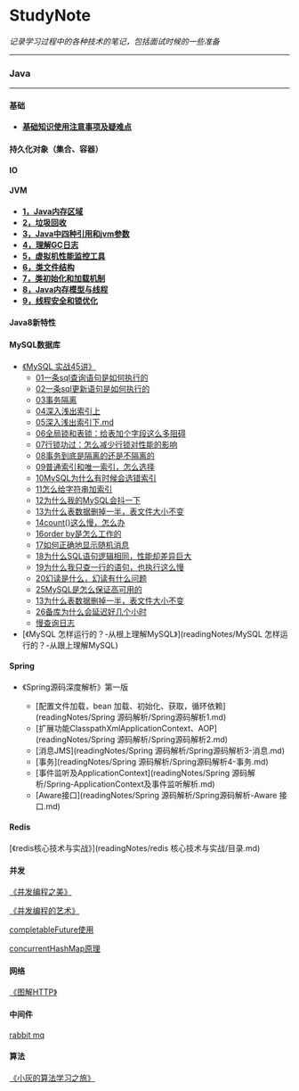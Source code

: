 # StudyNote
_记录学习过程中的各种技术的笔记，包括面试时候的一些准备_  

***




### Java
***
#### 基础

- **[基础知识使用注意事项及疑难点](docs/java/基础/基础知识使用注意事项及疑难点.md)**

#### 持久化对象（集合、容器）
#### IO
#### JVM
* **[1，Java内存区域](docs/java/jvm/Java内存区域与内存溢出异常.md)**  
* **[2，垃圾回收](docs/java/jvm/垃圾收集.md)**  
* **[3，Java中四种引用和jvm参数](docs/java/jvm/四种引用和常用参数.md)**  
* **[4，理解GC日志](docs/java/jvm/理解GC日志.md)**  
* **[5，虚拟机性能监控工具 ](docs/java/jvm/虚拟机性能监控和故障处理工具.md)**  
* **[6，类文件结构](docs/java/jvm/类文件结构.md)**  
* **[7，类初始化和加载机制](docs/java/jvm/类加载机制.md)**  
* **[8，Java内存模型与线程](docs/jvm/Java内存模型与线程.md)**  
* **[9，线程安全和锁优化](docs/jvm/线程安全和锁优化.md)**  
#### Java8新特性

#### MySQL数据库  
- [《MySQL 实战45讲》](docs/数据库/mysql)
  - [01一条sql查询语句是如何执行的](docs/数据库/mysql/01一条sql查询语句是如何执行的.md)  
  - [02一条sql更新语句是如何执行的](docs/数据库/mysql/02一条sql更新语句是如何执行的.md)  
  - [03事务隔离](docs/数据库/mysql/03事务隔离.md)  
  - [04深入浅出索引上](docs/数据库/mysql/04深入浅出索引上.md)  
  - [05深入浅出索引下.md](docs/数据库/mysql/05深入浅出索引下.md)  
  - [06全局锁和表锁：给表加个字段这么多阻碍](docs/数据库/mysql/06全局锁和表锁：给表加个字段这么多阻碍？.md)  
  - [07行锁功过：怎么减少行锁对性能的影响](docs/数据库/mysql/07行锁功过：怎么减少行锁对性能的影响.md)  
  - [08事务到底是隔离的还是不隔离的](docs/数据库/mysql/08事务到底是隔离的还是不隔离的.md)  
  - [09普通索引和唯一索引，怎么选择](docs/数据库/mysql//09普通索引和唯一索引.md)
  - [10MySQL为什么有时候会选错索引](docs/数据库/mysql/10MySQL为什么有时候会选错索引.md)   
  - [11怎么给字符串加索引](docs/数据库/mysql/11怎么给字符串加索引.md)   
  - [12为什么我的MySQL会抖一下](docs/数据库/mysql/12为什么我的MySQL会抖一下.md)   
  - [13为什么表数据删掉一半，表文件大小不变](docs/数据库/mysql/13为什么表数据删掉一半，表文件大小不变.md)   
  - [14count()这么慢，怎么办](docs/数据库/mysql/14count\(\)这么慢，怎么办.md)   
  - [16order by是怎么工作的](docs/数据库/mysql/16orderby是怎么工作的.md)   
  - [17如何正确地显示随机消息](docs/数据库/mysql/17如何正确地显示随机消息.md)   
  - [18为什么SQL语句逻辑相同，性能却差异巨大](docs/数据库/mysql/18为什么SQL语句逻辑相同，性能却差异巨大.md)   
  - [19为什么我只查一行的语句，也执行这么慢](docs/数据库/mysql/19为什么我只查一行的语句，也执行这么慢.md)   
  - [20幻读是什么，幻读有什么问题](docs/数据库/mysql/20幻读是什么，幻读有什么问题.md)   
  - [25MySQL是怎么保证高可用的](docs/数据库/mysql/25MySQL是怎么保证高可用的.md)   
  - [13为什么表数据删掉一半，表文件大小不变](docs/数据库/mysql/13为什么表数据删掉一半，表文件大小不变.md)   
  - [26备库为什么会延迟好几个小时](docs/数据库/mysql/26备库为什么会延迟好几个小时.md)   
  - [慢查询日志](docs/数据库/mysql/慢查询日志.md) 
- [《MySQL 怎样运行的？-从根上理解MySQL》](readingNotes/MySQL 怎样运行的？-从跟上理解MySQL)

#### Spring 

- 《Spring源码深度解析》第一版
  
  - [配置文件加载，bean 加载、初始化、获取，循环依赖](readingNotes/Spring 源码解析/Spring源码解析1.md)
  - [扩展功能ClasspathXmlApplicationContext、AOP](readingNotes/Spring 源码解析/Spring源码解析2.md) 
  - [消息JMS](readingNotes/Spring 源码解析/Spring源码解析3-消息.md)
  - [事务](readingNotes/Spring 源码解析/Spring源码解析4-事务.md) 
  - [事件监听及ApplicationContext](readingNotes/Spring 源码解析/Spring-ApplicationContext及事件监听解析.md) 
  - [Aware接口](readingNotes/Spring 源码解析/Spring源码解析-Aware 接口.md) 

#### Redis 

[《redis核心技术与实战》](readingNotes/redis 核心技术与实战/目录.md) 

#### 并发

[《并发编程之美》](readingNotes/并发编程之美)

[《并发编程的艺术》](readingNotes/并发编程的艺术)

[completableFuture使用](docs/java/并发/completableFuture使用.md)

[concurrentHashMap原理](docs/java/并发/concurrentHashMap原理.md)

#### 网络

[《图解HTTP》](readingNotes/图解HTTP)

#### 中间件

[rabbit mq](docs/rabbitmq)

#### 算法

[《小灰的算法学习之旅》](docs/算法/小灰的算法之旅-学习.md)


